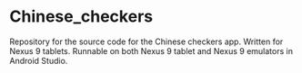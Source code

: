 # Chinese_checkers
Repository for the source code for the Chinese checkers app.
Written for Nexus 9 tablets. Runnable on both Nexus 9 tablet and Nexus 9 emulators in Android Studio.
